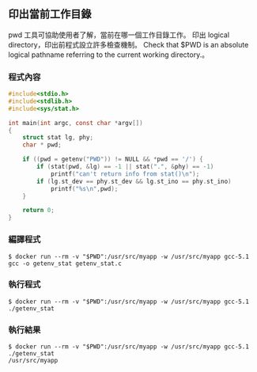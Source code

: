## 印出當前工作目錄

pwd 工具可協助使用者了解，當前在哪一個工作目錄工作。
印出 logical directory，印出前程式設立許多檢查機制。
Check that $PWD is an absolute logical pathname referring to the current working directory.。

### 程式內容
```c
#include<stdio.h>
#include<stdlib.h>
#include<sys/stat.h>

int main(int argc, const char *argv[])
{
    struct stat lg, phy;
    char * pwd;

    if ((pwd = getenv("PWD")) != NULL && *pwd == '/') {
        if (stat(pwd, &lg) == -1 || stat(".", &phy) == -1)
            printf("can't return info from stat()\n");
        if (lg.st_dev == phy.st_dev && lg.st_ino == phy.st_ino)
            printf("%s\n",pwd);
    }

    return 0;
}
```

### 編譯程式
```
$ docker run --rm -v "$PWD":/usr/src/myapp -w /usr/src/myapp gcc-5.1 gcc -o getenv_stat getenv_stat.c
```

### 執行程式
```
$ docker run --rm -v "$PWD":/usr/src/myapp -w /usr/src/myapp gcc-5.1 ./getenv_stat
```

### 執行結果
```
$ docker run --rm -v "$PWD":/usr/src/myapp -w /usr/src/myapp gcc-5.1 ./getenv_stat
/usr/src/myapp
```

